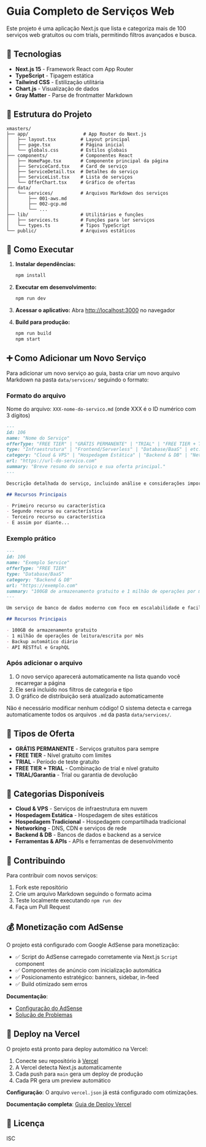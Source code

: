# Guia Completo de Serviços Web

Este projeto é uma aplicação Next.js que lista e categoriza mais de 100 serviços web gratuitos ou com trials, permitindo filtros avançados e busca.

## 🚀 Tecnologias

- **Next.js 15** - Framework React com App Router
- **TypeScript** - Tipagem estática
- **Tailwind CSS** - Estilização utilitária
- **Chart.js** - Visualização de dados
- **Gray Matter** - Parse de frontmatter Markdown

## 📁 Estrutura do Projeto

```
xmasters/
├── app/                    # App Router do Next.js
│   ├── layout.tsx         # Layout principal
│   ├── page.tsx           # Página inicial
│   └── globals.css        # Estilos globais
├── components/            # Componentes React
│   ├── HomePage.tsx       # Componente principal da página
│   ├── ServiceCard.tsx    # Card de serviço
│   ├── ServiceDetail.tsx  # Detalhes do serviço
│   ├── ServiceList.tsx    # Lista de serviços
│   └── OfferChart.tsx     # Gráfico de ofertas
├── data/
│   └── services/          # Arquivos Markdown dos serviços
│       ├── 001-aws.md
│       ├── 002-gcp.md
│       └── ...
├── lib/                   # Utilitários e funções
│   ├── services.ts        # Funções para ler serviços
│   └── types.ts           # Tipos TypeScript
└── public/                # Arquivos estáticos
```

## 🏃 Como Executar

1. **Instalar dependências:**
   ```bash
   npm install
   ```

2. **Executar em desenvolvimento:**
   ```bash
   npm run dev
   ```

3. **Acessar o aplicativo:**
   Abra [http://localhost:3000](http://localhost:3000) no navegador

4. **Build para produção:**
   ```bash
   npm run build
   npm start
   ```

## ➕ Como Adicionar um Novo Serviço

Para adicionar um novo serviço ao guia, basta criar um novo arquivo Markdown na pasta `data/services/` seguindo o formato:

### Formato do arquivo

Nome do arquivo: `XXX-nome-do-servico.md` (onde XXX é o ID numérico com 3 dígitos)

```markdown
---
id: 106
name: "Nome do Serviço"
offerType: "FREE TIER" | "GRÁTIS PERMANENTE" | "TRIAL" | "FREE TIER + TRIAL" | "TRIAL/Garantia"
type: "Infraestrutura" | "Frontend/Serverless" | "Database/BaaS" | etc.
category: "Cloud & VPS" | "Hospedagem Estática" | "Backend & DB" | "Networking" | "Ferramentas & APIs" | etc.
url: "https://url-do-servico.com"
summary: "Breve resumo do serviço e sua oferta principal."
---

Descrição detalhada do serviço, incluindo análise e considerações importantes sobre seu uso, público-alvo e casos de uso ideais.

## Recursos Principais

- Primeiro recurso ou característica
- Segundo recurso ou característica
- Terceiro recurso ou característica
- E assim por diante...
```

### Exemplo prático

```markdown
---
id: 106
name: "Exemplo Service"
offerType: "FREE TIER"
type: "Database/BaaS"
category: "Backend & DB"
url: "https://exemplo.com"
summary: "100GB de armazenamento gratuito e 1 milhão de operações por mês."
---

Um serviço de banco de dados moderno com foco em escalabilidade e facilidade de uso. Perfeito para projetos pessoais e MVPs que precisam de um banco de dados confiável sem custos iniciais.

## Recursos Principais

- 100GB de armazenamento gratuito
- 1 milhão de operações de leitura/escrita por mês
- Backup automático diário
- API RESTful e GraphQL
```

### Após adicionar o arquivo

1. O novo serviço aparecerá automaticamente na lista quando você recarregar a página
2. Ele será incluído nos filtros de categoria e tipo
3. O gráfico de distribuição será atualizado automaticamente

Não é necessário modificar nenhum código! O sistema detecta e carrega automaticamente todos os arquivos `.md` da pasta `data/services/`.

## 🎨 Tipos de Oferta

- **GRÁTIS PERMANENTE** - Serviços gratuitos para sempre
- **FREE TIER** - Nível gratuito com limites
- **TRIAL** - Período de teste gratuito
- **FREE TIER + TRIAL** - Combinação de trial e nível gratuito
- **TRIAL/Garantia** - Trial ou garantia de devolução

## 📝 Categorias Disponíveis

- **Cloud & VPS** - Serviços de infraestrutura em nuvem
- **Hospedagem Estática** - Hospedagem de sites estáticos
- **Hospedagem Tradicional** - Hospedagem compartilhada tradicional
- **Networking** - DNS, CDN e serviços de rede
- **Backend & DB** - Bancos de dados e backend as a service
- **Ferramentas & APIs** - APIs e ferramentas de desenvolvimento

## 🤝 Contribuindo

Para contribuir com novos serviços:

1. Fork este repositório
2. Crie um arquivo Markdown seguindo o formato acima
3. Teste localmente executando `npm run dev`
4. Faça um Pull Request

## 💰 Monetização com AdSense

O projeto está configurado com Google AdSense para monetização:

- ✅ Script do AdSense carregado corretamente via Next.js `Script` component
- ✅ Componentes de anúncio com inicialização automática
- ✅ Posicionamento estratégico: banners, sidebar, in-feed
- ✅ Build otimizado sem erros

**Documentação**:
- [Configuração do AdSense](./docs/ADSENSE-SETUP.md)
- [Solução de Problemas](./docs/ADSENSE-TROUBLESHOOTING.md)

## 🚀 Deploy na Vercel

O projeto está pronto para deploy automático na Vercel:

1. Conecte seu repositório à [Vercel](https://vercel.com)
2. A Vercel detecta Next.js automaticamente
3. Cada push para `main` gera um deploy de produção
4. Cada PR gera um preview automático

**Configuração**: O arquivo `vercel.json` já está configurado com otimizações.

**Documentação completa**: [Guia de Deploy Vercel](./docs/VERCEL-DEPLOY.md)

## 📄 Licença

ISC

